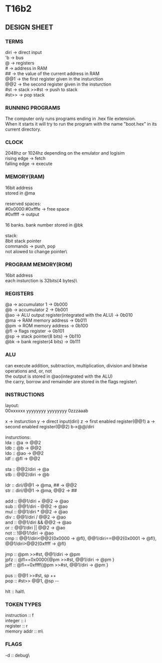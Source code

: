 # T16b2

## DESIGN SHEET

### TERMS

diri          -> direct input\
'b            -> bus\
@             -> registers\
\#             -> address in RAM\
\##            -> the value of the current address in RAM\
@@1           -> the first register given in the insturction\
@@2           -> the second register given in the insturction\
\#st           -> stack
\>\>#st         -> push to stack\
\#st>>         -> pop stack

### RUNNING PROGRAMS

The computer only runs programs ending in .hex file extension.\
When it starts it will try to run the program with the name "boot.hex" in its current directory.

### CLOCK

2048hz or 1024hz depending on the emulator and logisim\
rising edge  -> fetch\
falling edge -> execute

### MEMORY(RAM)

16bit address\
stored in @ma\
\
reserved spaces:\
\#0x0000:#0xfffe -> free space\
\#0xffff         -> output\
\
16 banks. bank number stored in @bk\
\
stack:\
8bit stack pointer\
commands -> push, pop\
not alowed to change pointer\

### PROGRAM MEMORY(ROM)

16bit address\
each insturction is 32bits(4 bytes)\

### REGISTERS

@a   -> accumulator 1                                  -> 0b000\
@b   -> accumulator 2                                  -> 0b001\
@ao  -> ALU output register(integrated with the ALU)   -> 0b010\
@ma  -> RAM memory address                             -> 0b011\
@pm  -> ROM memory address                             -> 0b100\
@fl  -> flags register                                 -> 0b101\
@sp  -> stack pointer(8 bits)                          -> 0b110\
@bk  -> bank register(4 bits)                          -> 0b111

### ALU

can execute addition, subtraction, multiplication, division and bitwise operations and, or, not\
the output is stored in @ao(integrated with the ALU)\
the carry, borrow and remainder are stored in the flags register\

### INSTRUCTIONS

layout:\
00xxxxxx yyyyyyyy yyyyyyyy 0zzzaaab\
\
x -> insturction  y -> direct input(diri)  z -> first enabled register(@@1)  a -> second enabled register(@@2)  b->@@/diri\
\
insturctions:\
lda  ::  @a -> @@2\
ldb  ::  @b -> @@2\
ldo  ::  @ao -> @@2\
ldf  ::  @fl -> @@2\
\
sta :: @@2/diri -> @a\
stb :: @@2/diri -> @b\
\
ldr  ::  diri/@@1 -> @ma, ## -> @@2\
str  ::  diri/@@1 -> @ma, @@2 -> ##\
\
add  ::  @@1/diri + @@2 -> @ao\
sub  ::  @@1/diri - @@2 -> @ao\
mul  ::  @@1/diri * @@2 -> @ao\
div  ::  @@1/diri / @@2 -> @ao\
and  ::  @@1/diri && @@2 -> @ao\
or   ::  @@1/diri || @@2 -> @ao\
not  ::  !@@1/!diri -> @ao\
cmp  ::  @@1/diri<@@2{0x0000 -> @fl}, @@1/diri==@@2{0x0001 -> @fl}, @@1/diri>@@2{0xffff -> @fl}\
\
jmp  ::  @pm >>#st, @@1/diri -> @pm\
jpfz  ::  @fl==0x0000{@pm >>#st, @@1/diri -> @pm }\
jpff  ::  @fl==0xffff{@pm >>#st, @@1/diri -> @pm }\
\
pus  ::  @@1 >>#st, sp ++\
pop  ::  #st>> @@1, @sp --\
\
hlt  ::  halt\

### TOKEN TYPES

instruction :: f\
integer     :: i\
register    :: r\
memory addr :: m\

### FLAGS

-d :: debug\
